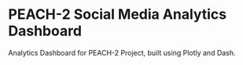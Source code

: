 # PEACH-2 Social Media Analytics Dashboard
Analytics Dashboard for PEACH-2 Project, built using Plotly and Dash.